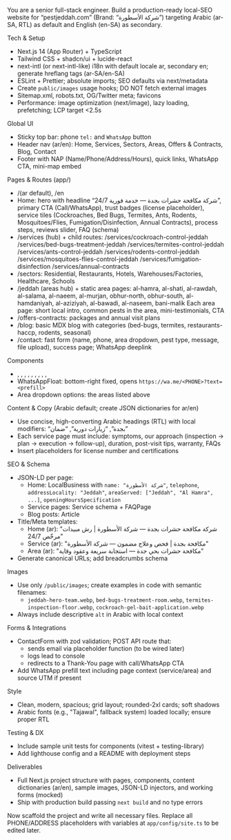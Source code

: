 You are a senior full-stack engineer. Build a production-ready local-SEO website for “pestjeddah.com” (Brand: “شركة الأسطورة”) targeting Arabic (ar-SA, RTL) as default and English (en-SA) as secondary.

Tech & Setup
- Next.js 14 (App Router) + TypeScript
- Tailwind CSS + shadcn/ui + lucide-react
- next-intl (or next-intl-like) i18n with default locale ar, secondary en; generate hreflang tags (ar-SA/en-SA)
- ESLint + Prettier; absolute imports; SEO defaults via next/metadata
- Create `public/images` usage hooks; DO NOT fetch external images
- Sitemap.xml, robots.txt, OG/Twitter meta; favicons
- Performance: image optimization (next/image), lazy loading, prefetching; LCP target <2.5s

Global UI
- Sticky top bar: phone `tel:` and `WhatsApp` button
- Header nav (ar/en): Home, Services, Sectors, Areas, Offers & Contracts, Blog, Contact
- Footer with NAP (Name/Phone/Address/Hours), quick links, WhatsApp CTA, mini-map embed

Pages & Routes (app/)
- /(ar default), /en
- Home: hero with headline “شركة مكافحة حشرات بجدة — خدمة فورية 24/7”, primary CTA (Call/WhatsApp), trust badges (license placeholder), service tiles (Cockroaches, Bed Bugs, Termites, Ants, Rodents, Mosquitoes/Flies, Fumigation/Disinfection, Annual Contracts), process steps, reviews slider, FAQ (schema)
- /services (hub) + child routes:
  /services/cockroach-control-jeddah
  /services/bed-bugs-treatment-jeddah
  /services/termites-control-jeddah
  /services/ants-control-jeddah
  /services/rodents-control-jeddah
  /services/mosquitoes-flies-control-jeddah
  /services/fumigation-disinfection
  /services/annual-contracts
- /sectors: Residential, Restaurants, Hotels, Warehouses/Factories, Healthcare, Schools
- /jeddah (areas hub) + static area pages:
  al-hamra, al-shati, al-rawdah, al-salama, al-naeem, al-murjan, obhur-north, obhur-south, al-hamdaniyah, al-aziziyah, al-bawadi, al-naseem, bani-malik
  Each area page: short local intro, common pests in the area, mini-testimonials, CTA
- /offers-contracts: packages and annual visit plans
- /blog: basic MDX blog with categories (bed-bugs, termites, restaurants-haccp, rodents, seasonal)
- /contact: fast form (name, phone, area dropdown, pest type, message, file upload), success page; WhatsApp deeplink

Components
- <Hero>, <ServiceCard>, <ProcessSteps>, <ReviewCard>, <FAQ>, <ContactForm>, <WhatsAppFloat>, <AreaGrid>, <Breadcrumbs>, <SchemaInjector>
- WhatsAppFloat: bottom-right fixed, opens `https://wa.me/<PHONE>?text=<prefill>`
- Area dropdown options: the areas listed above

Content & Copy (Arabic default; create JSON dictionaries for ar/en)
- Use concise, high-converting Arabic headings (RTL) with local modifiers: “بجدة”, “زيارات دورية”, “ضمان”
- Each service page must include: symptoms, our approach (inspection → plan → execution → follow-up), duration, post-visit tips, warranty, FAQs
- Insert placeholders for license number and certifications

SEO & Schema
- JSON-LD per page:
  - Home: LocalBusiness with `name: "شركة الأسطورة"`, `telephone`, `addressLocality: "Jeddah"`, `areaServed: ["Jeddah", "Al Hamra", ...]`, `openingHoursSpecification`
  - Service pages: Service schema + FAQPage
  - Blog posts: Article
- Title/Meta templates:
  - Home (ar): "شركة مكافحة حشرات بجدة — شركة الأسطورة | رش مبيدات مرخّص 24/7"
  - Service (ar): "مكافحة <pest> بجدة | فحص وعلاج مضمون — شركة الأسطورة"
  - Area (ar): "مكافحة حشرات بحي <area> جدة — استجابة سريعة وعقود وقاية"
- Generate canonical URLs; add breadcrumbs schema

Images
- Use only `/public/images`; create examples in code with semantic filenames:
  - `jeddah-hero-team.webp`, `bed-bugs-treatment-room.webp`, `termites-inspection-floor.webp`, `cockroach-gel-bait-application.webp`
- Always include descriptive `alt` in Arabic with local context

Forms & Integrations
- ContactForm with zod validation; POST API route that:
  - sends email via placeholder function (to be wired later)
  - logs lead to console
  - redirects to a Thank-You page with call/WhatsApp CTA
- Add WhatsApp prefill text including page context (service/area) and source UTM if present

Style
- Clean, modern, spacious; grid layout; rounded-2xl cards; soft shadows
- Arabic fonts (e.g., "Tajawal", fallback system) loaded locally; ensure proper RTL

Testing & DX
- Include sample unit tests for components (vitest + testing-library)
- Add lighthouse config and a README with deployment steps

Deliverables
- Full Next.js project structure with pages, components, content dictionaries (ar/en), sample images, JSON-LD injectors, and working forms (mocked)
- Ship with production build passing `next build` and no type errors

Now scaffold the project and write all necessary files. Replace all PHONE/ADDRESS placeholders with variables at `app/config/site.ts` to be edited later.